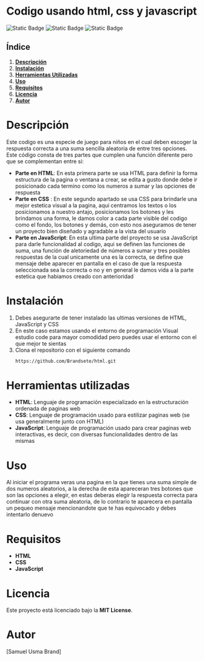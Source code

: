 # **Codigo usando html, css y javascript**
![Static Badge](https://img.shields.io/badge/html-orange?logo=html5&logoColor=white)
![Static Badge](https://img.shields.io/badge/CSS-blue?logo=css3&logoColor=white)
![Static Badge](https://img.shields.io/badge/JavaScript-yellow?logo=javascript&logoColor=white)

## **Índice**
1. [**Descripción**](#descripción)
2. [**Instalación**](#instalación)
3. [**Herramientas Utilizadas**](#herramientas-utilizadas)
4. [**Uso**](#uso)
5. [**Requisitos**](#requisitos)
6. [**Licencia**](#licencia)
7. [**Autor**](#autor)

# **Descripción**
Este codigo es una especie de juego para niños en el cual deben escoger la respuesta correcta a una suma sencilla aleatoria de entre tres opciones. Este código consta de tres partes que cumplen una función diferente pero que se complementan entre si:
- **Parte en HTML**: En esta primera parte se usa HTML para definir la forma estructura de la pagina o ventana a crear, se edita a gusto donde debe ir posicionado cada termino como los numeros a sumar y las opciones de respuesta
- **Parte en CSS** : En este segundo apartado se usa CSS para brindarle una mejor estetica visual a la pagina, aqui centramos los textos o los posicionamos a nuestro antajo, posicionamos los botones y les brindamos una forma, le damos color a cada parte visible del codigo como el fondo, los botones y demás, con esto nos aseguramos de tener un proyecto bien diseñado y agradable a la vista del usuario
- **Parte en JavaScript**: En esta ultima parte del proyecto se usa JavaScript para darle funcionalidad al codigo, aqui se definen las funciones de suma, una función de aletoriedad de números a sumar y tres posibles respuestas de la cual unicamente una es la correcta, se define que mensaje debe aparecer en pantalla en el caso de que la respuesta seleccionada sea la correcta o no y en general le damos vida a la parte estetica que habiamos creado con anterioridad

# **Instalación**
1. Debes asegurarte de tener instalado las ultimas versiones de HTML, JavaScript y CSS
2. En este caso estamos usando el entorno de programación Visual estudio code para mayor comodidad pero puedes usar el entorno con el que mejor te sientas
3. Clona el repositorio con el siguiente comando
   ```bash
   https://github.com/Brandsete/html.git


# **Herramientas utilizadas**
- **HTML**: Lenguaje de programación especializado en la estructuración ordenada de paginas web
- **CSS**: Lenguaje de programación usado para estilizar paginas web (se usa generalmente junto con HTML)
- **JavaScript**: Lenguaje de programación usado para crear paginas web interactivas, es decir, con diversas funcionalidades dentro de las mismas

# **Uso**
Al iniciar el programa veras una pagina en la que tienes una suma simple de dos numeros aleatorios, a la derecha de esta apareceran tres botones que son las opciones a elegir, en estas deberas elegir la respuesta correcta para continuar con otra suma aleatoria, de lo contrario te aparecera en pantalla un pequeo mensaje mencionandote que te has  equivocado y debes intentarlo denuevo

# **Requisitos**
- **HTML**
- **CSS**
- **JavaScript**

# **Licencia**
Este proyecto está licenciado bajo la **MIT License**.

# **Autor**
[Samuel Usma Brand]
